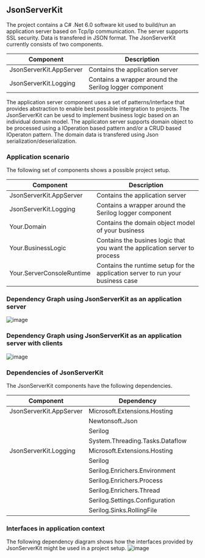 ## JsonServerKit
The project contains a C# .Net 6.0 software kit used to build/run an application server based on Tcp/Ip communication. 
The server supports SSL security. Data is transfered in JSON format. The JsonServerKit currently consists of two components.

| Component | Description |
| ------------- | ------------- |
| JsonServerKit.AppServer | Contains the application server |
| JsonServerKit.Logging | Contains a wrapper around the Serilog logger component |

The application server component uses a set of patterns/interface that provides abstraction to enable best possible intergration to projects.
The JsonServerKit can be uesd to implement business logic based on an individual domain model.
The applicaton server supports domain object to be processed using a IOperation based pattern and/or a CRUD based IOperaton pattern.
The domain data is transfered using Json serialization/deserialization.     

### Application scenario
The following set of components shows a possible project setup. 

| Component | Description |
| ------------- | ------------- |
| JsonServerKit.AppServer | Contains the application server |
| JsonServerKit.Logging | Contains a wrapper around the Serilog logger component |
| Your.Domain | Contains the domain object model of your business |
| Your.BusinessLogic | Contains the busines logic that you want the application server to process |
| Your.ServerConsoleRuntime | Contains the runtime setup for the application server to run your business case |

### Dependency Graph using JsonServerKit as an application server
![image](https://user-images.githubusercontent.com/118096766/201517279-a9dd813c-803c-4bd1-a1c5-1c831e15a5af.png)

### Dependency Graph using JsonServerKit as an application server with clients
![image](https://user-images.githubusercontent.com/118096766/201517285-6f903ac9-481c-481c-a2e2-95e05a9226d4.png)

### Dependencies of JsonServerKit
The JsonServerKit components have the following dependencies.

| Component | Dependency |
| ------------- | ------------- |
| JsonServerKit.AppServer | Microsoft.Extensions.Hosting |
|  | Newtonsoft.Json |
|  | Serilog |
|  | System.Threading.Tasks.Dataflow |
| JsonServerKit.Logging | Microsoft.Extensions.Hosting |
|  | Serilog |
|  | Serilog.Enrichers.Environment |
|  | Serilog.Enrichers.Process |
|  | Serilog.Enrichers.Thread |
|  | Serilog.Settings.Configuration |
|  | Serilog.Sinks.RollingFile |

### Interfaces in application context
The following dependency diagram shows how the interfaces provided by JsonServerKit might be used in a project setup.
![image](https://user-images.githubusercontent.com/118096766/201525855-e819c239-024e-4b14-ba6c-c8b10c35e1f1.png)



